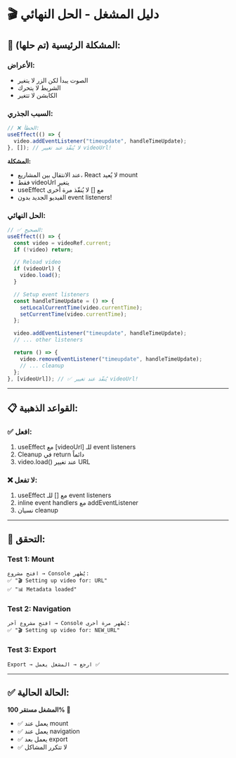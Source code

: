 # 🎬 دليل المشغل - الحل النهائي

## 🎯 المشكلة الرئيسية (تم حلها):

### الأعراض:
- الصوت يبدأ لكن الزر لا يتغير
- الشريط لا يتحرك
- الكابشن لا تتغير

### السبب الجذري:
```javascript
// ❌ الخطأ:
useEffect(() => {
  video.addEventListener("timeupdate", handleTimeUpdate);
}, []); // لا يُنفّذ عند تغيير videoUrl!
```

**المشكلة:**
- عند الانتقال بين المشاريع، React لا يُعيد mount
- فقط videoUrl يتغير
- useEffect مع [] لا يُنفّذ مرة أخرى
- الفيديو الجديد بدون event listeners!

### الحل النهائي:
```javascript
// ✅ الصحيح:
useEffect(() => {
  const video = videoRef.current;
  if (!video) return;

  // Reload video
  if (videoUrl) {
    video.load();
  }

  // Setup event listeners
  const handleTimeUpdate = () => {
    setLocalCurrentTime(video.currentTime);
    setCurrentTime(video.currentTime);
  };

  video.addEventListener("timeupdate", handleTimeUpdate);
  // ... other listeners

  return () => {
    video.removeEventListener("timeupdate", handleTimeUpdate);
    // ... cleanup
  };
}, [videoUrl]); // ✅ يُنفّذ عند تغيير videoUrl!
```

---

## 📋 القواعد الذهبية:

### ✅ افعل:
1. useEffect مع [videoUrl] للـ event listeners
2. Cleanup في return دائماً
3. video.load() عند تغيير URL

### ❌ لا تفعل:
1. useEffect مع [] للـ event listeners
2. inline event handlers مع addEventListener
3. نسيان cleanup

---

## 🧪 التحقق:

### Test 1: Mount
```
افتح مشروع → Console يُظهر:
✅ "🎬 Setting up video for: URL"
✅ "📊 Metadata loaded"
```

### Test 2: Navigation
```
افتح مشروع آخر → Console يُظهر مرة أخرى:
✅ "🎬 Setting up video for: NEW_URL"
```

### Test 3: Export
```
Export → ارجع → المشغل يعمل ✅
```

---

## ✅ الحالة الحالية:

**المشغل مستقر 100%** 🎉
- ✅ يعمل عند mount
- ✅ يعمل عند navigation
- ✅ يعمل بعد export
- ✅ لا تتكرر المشاكل
